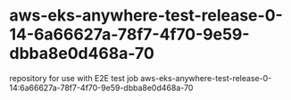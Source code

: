 # aws-eks-anywhere-test-release-0-14-6a66627a-78f7-4f70-9e59-dbba8e0d468a-70
repository for use with E2E test job aws-eks-anywhere-test-release-0-14:6a66627a-78f7-4f70-9e59-dbba8e0d468a-70
